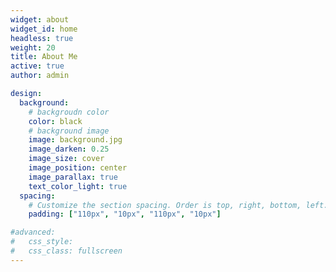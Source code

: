 ```yaml
---
widget: about
widget_id: home
headless: true
weight: 20
title: About Me
active: true
author: admin

design:
  background:
    # backgroudn color
    color: black
    # background image
    image: background.jpg
    image_darken: 0.25
    image_size: cover
    image_position: center
    image_parallax: true
    text_color_light: true
  spacing:
    # Customize the section spacing. Order is top, right, bottom, left.
    padding: ["110px", "10px", "110px", "10px"]

#advanced:
#   css_style:
#   css_class: fullscreen
---
```



